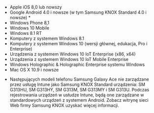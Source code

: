 
- Apple iOS 8,0 lub nowszy
- Google Android 4.0 i nowsze (w tym Samsung KNOX Standard 4.0 i nowsze) *
- Windows Phone 8,1
- Windows 10 Mobile 
- Windows 8.1 RT
- Komputery z systemem Windows 8.1
- Komputery z systemem Windows 10 (wersji głównej, edukacja, Pro i Enterprise)
- Urządzenia z systemem Windows 10 IoT Enterprise (x86, x64)
- Urządzenia z systemem Windows 10 IoT Mobile Enterprise
- Windows Holographic & Holographic Enterprise systemu Windows
- Mac OS X 10.9 i nowsze

* Następujących modeli telefonu Samsung Galaxy Ace nie zarządzane przez usługę Intune jako Samsung KNOX Standard urządzenia: SM G313HU, SM G313HY, SM G313M, SM G313MY i SM G313U. Podczas rejestrowania urządzeń w usłudze Intune, będą one zarządzane w standardowych urządzeń z systemem Android. Zobacz witrynę sieci Web firmy Samsung KNOX uzyskać więcej informacji.
